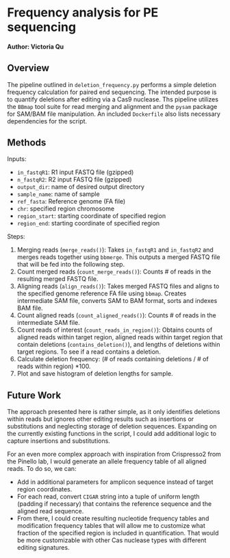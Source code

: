 # Frequency analysis for PE sequencing
#### Author: Victoria Qu

## Overview
The pipeline outlined in `deletion_frequency.py` performs a simple deletion frequency calculation for paired end sequencing. The intended purpose is to quantify deletions after editing via a Cas9 nuclease. Ths pipeline utilizes the `BBmap` tool suite for read merging and alignment and the `pysam` package for SAM/BAM file manipulation. An included `Dockerfile` also lists necessary dependencies for the script. 

## Methods
Inputs: 
- `in_fastqR1`: R1 input FASTQ file (gzipped)
- `n_fastqR2`: R2 input FASTQ file (gzipped)
- `output_dir`: name of desired output directory
- `sample_name`: name of sample 
- `ref_fasta`: Reference genome (FA file) 
- `chr`: specified region chromosome 
- `region_start`: starting coordinate of specified region
- `region_end`: starting coordinate of specified region
  
Steps:
1. Merging reads (`merge_reads()`): Takes `in_fastqR1` and `in_fastqR2` and merges reads together using `bbmerge`. This outputs a merged FASTQ file that will be fed into the following step. 
2. Count merged reads (`count_merge_reads()`): Counts # of reads in the resulting merged FASTQ file. 
3. Aligning reads (`align_reads()`): Takes merged FASTQ files and aligns to the specified genome reference FA file using `bbmap`. Creates intermediate SAM file, converts SAM to BAM format, sorts and indexes BAM file. 
4. Count aligned reads (`count_aligned_reads()`): Counts # of reads in the intermediate SAM file. 
5. Count reads of interest (`count_reads_in_region()`):  Obtains counts of aligned reads within target region, aligned reads within target region that contain deletions (`contains_deletion()`), and lengths of deletions within target regions. To see if a read contains a deletion.
6. Calculate deletion frequency: (# of reads containing deletions / # of reads within region) *100. 
7. Plot and save histogram of deletion lengths for sample. 

## Future Work
The approach presented here is rather simple, as it only identifies deletions within reads but ignores other editing results such as insertions or substitutions and neglecting storage of deletion sequences. Expanding on the currently existing functions in the script, I could add additional logic to capture insertions and substitutions.

For an even more complex approach with inspiration from Crispresso2 from the Pinello lab, I would generate an allele frequency table of all aligned reads. To do so, we can: 
- Add in additional parameters for amplicon sequence instead of target region coordinates.
- For each read, convert `CIGAR` string into a tuple of uniform length (padding if necessary) that contains the reference sequence and the aligned read sequence.
- From there, I could create resulting nucleotide frequency tables and modification frequency tables that will allow me to customize what fraction of the specified region is included in quantification. That would be more customizable with other Cas nuclease types with different editing signatures. 
